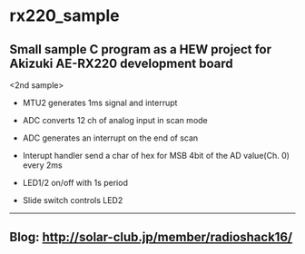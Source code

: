 # rx220_sample
Small sample C program as a HEW project for Akizuki AE-RX220 development board
------
<2nd sample>
- MTU2 generates 1ms signal and interrupt
- ADC converts 12 ch of analog input in scan mode 
- ADC generates an interrupt on the end of scan
- Interupt handler send a char of hex for MSB 4bit of the AD value(Ch. 0)
  every 2ms

- LED1/2 on/off with 1s period
- Slide switch controls LED2
-----
Blog: http://solar-club.jp/member/radioshack16/
-----

